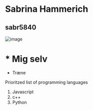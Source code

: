 # Sabrina Hammerich
## sabr5840
![image](https://user-images.githubusercontent.com/113180288/215463613-dd263651-392c-42fd-b8dc-902d8ade98b6.png)

# * Mig selv 
* Træne

Prioritzed list of programming languages
1. Javascript
2. c++
3. Python
